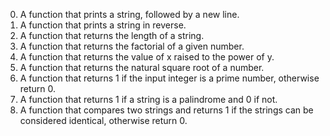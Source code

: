 0.	 A function that prints a string, followed by a new line.
1.	 A function that prints a string in reverse.
2.	 A function that returns the length of a string.
3.	 A function that returns the factorial of a given number.
4.	 A function that returns the value of x raised to the power of y.
5.	 A function that returns the natural square root of a number.
6.	 A function that returns 1 if the input integer is a prime number, otherwise return 0.
7.   A function that returns 1 if a string is a palindrome and 0 if not.
8.   A function that compares two strings and returns 1 if the strings can be considered identical, otherwise return 0.